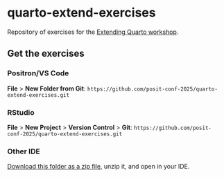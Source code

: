 # quarto-extend-exercises

Repository of exercises for the [Extending Quarto workshop](https://github.com/posit-conf-2025/quarto-extend).

## Get the exercises

### Positron/VS Code

**File** > **New Folder from Git**: `https://github.com/posit-conf-2025/quarto-extend-exercises.git`

### RStudio

**File** > **New Project** > **Version Control** > **Git**: `https://github.com/posit-conf-2025/quarto-extend-exercises.git`

### Other IDE 

[Download this folder as a zip file](https://github.com/posit-conf-2025/quarto-extend-exercises/archive/refs/heads/main.zip), unzip it, and open in your IDE.